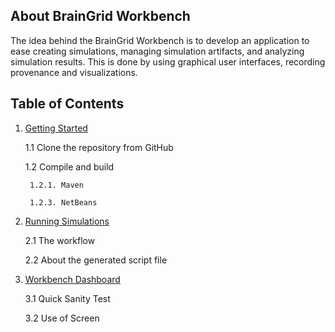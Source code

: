 ## About BrainGrid Workbench


The idea behind the BrainGrid Workbench is to develop an application to ease creating simulations, managing simulation artifacts, and analyzing simulation results. This is done by using graphical user interfaces, recording provenance and visualizations.

## Table of Contents

1. [Getting Started](workbench_getting_started)

   1.1 Clone the repository from GitHub
   
   1.2 Compile and build

        1.2.1. Maven

        1.2.3. NetBeans

2. [Running Simulations](workbench_running_simulations)

   2.1 The workflow
   
   2.2 About the generated script file

3. [Workbench Dashboard](workbench_dashboard)

   3.1 Quick Sanity Test
   
   3.2 Use of Screen
